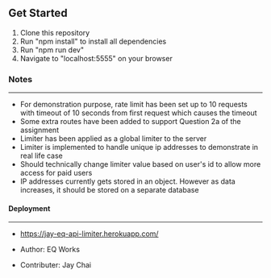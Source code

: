 Get Started
---
1. Clone this repository
2. Run "npm install" to install all dependencies
3. Run "npm run dev"
4. Navigate to "localhost:5555" on your browser

### Notes
---
- For demonstration purpose, rate limit has been set up to 10 requests with timeout of 10 seconds from first request which causes the timeout
- Some extra routes have been added to support Question 2a of the assignment
- Limiter has been applied as a global limiter to the server
- Limiter is implemented to handle unique ip addresses to demonstrate in real life case
- Should technically change limiter value based on user's id to allow more access for paid users
- IP addresses currently gets stored in an object. However as data increases, it should be stored on a separate database

#### Deployment
---
- https://jay-eq-api-limiter.herokuapp.com/

- Author: EQ Works
- Contributer: Jay Chai
